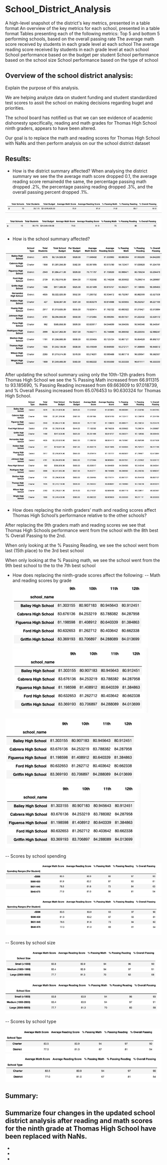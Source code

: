 # School_District_Analysis
A high-level snapshot of the district's key metrics, presented in a table format
An overview of the key metrics for each school, presented in a table format
Tables presenting each of the following metrics:
Top 5 and bottom 5 performing schools, based on the overall passing rate
The average math score received by students in each grade level at each school
The average reading score received by students in each grade level at each school
School performance based on the budget per student
School performance based on the school size 
School performance based on the type of school


## Overview of the school district analysis: 
Explain the purpose of this analysis.

We are helping analyze data on student funding and student standardized test scores to assit the school on making decisions regarding buget and priorities.

The school board has notified us that we can see evidence of academic dishonesty specifically, reading and math grades for Thomas High School ninth graders, appears to have been altered.

Our goal is to replace the math and reading scores for Thomas High School with NaNs and then perform analysis on our the school district dataset 

## Results: 
- How is the district summary affected?
When analysing the district summary we see the the average math score dropped 0.1, the average reading score remainedd the same, the percentage passing math dropped .2%, the percentage passing reading dropped .3%, and the overall passing percent dropped .1%.

![Distric_Summary_Before](resources/District_Summary_Before.png)

![Distric_Summary_After](resources/District_Summary_After.png)


- How is the school summary affected?

![School_Summary_Before](resources/School_Summary_Before.png)

After updating the school summary using only the 10th-12th graders from Thomas High School we see the % Passing Math increased from 66.911315 to 93.185690, % Passing Reading increased from 69.663609 to 97.018739, and % Overall Passing increased from 65.076453 to 90.630324 for Thomas High School.
![School_Summary_After](resources/School_Summary_After.png)

- How does replacing the ninth graders’ math and reading scores affect Thomas High School’s performance relative to the other schools?

After replacing the 9th graders math and reading scores we see that Thomas High Schools performance went from the school with the 8th best % Overall Passing to the 2nd.

When only looking at the % Passing Reading, we see the school went from last (15th place) to the 3rd best school

When only looking at the % Passing math, we see the school went from the 9th best school to the to the 7th best school
 

- How does replacing the ninth-grade scores affect the following:
-- Math and reading scores by grade
![Reading_Scores_Before](resources/Reading_Scores_Before.png)
![Reading_Scores_Before](resources/Reading_Scores_After.png)

![Math_Scores_Before](resources/Reading_Scores_Before.png)
![Math_Scores_Before](resources/Reading_Scores_After.png)

-- Scores by school spending

![Spending_Summary_Before](resources/Spending_Summary_Before.png)
![Spending_Summary_After](resources/Spending_Summary_After.png)

-- Scores by school size

![Score_By_Size_Before](resources/Score_By_Size_Before.png)
![Score_By_Size_After](resources/Score_By_Size_After.png)

-- Scores by school type

![Score_By_Type_Before](resources/Score_By_Type_Before.png)
![Score_By_Type_After](resources/Score_By_Type_After.png)

## Summary: 
Summarize four changes in the updated school district analysis after reading and math scores for the ninth grade at Thomas High School have been replaced with NaNs.
-
-
-
-

